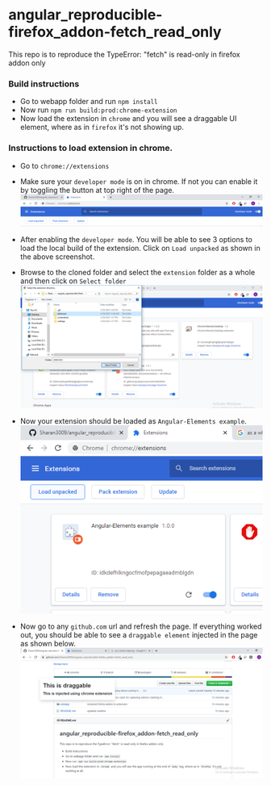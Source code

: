 # angular_reproducible-firefox_addon-fetch_read_only
This repo is to reproduce the TypeError: "fetch" is read-only in firefox addon only

### Build instructions
- Go to webapp folder and run `npm install`
- Now run `npm run build:prod:chrome-extension`
- Now load the extension in `chrome` and you will see a draggable UI element, where as in `firefox` it's not showing up.

### Instructions to load extension in chrome.
- Go to `chrome://extensions`

- Make sure your `developer mode` is on in chrome. If not you can enable it by toggling the button at top right of the page.
![](screenshots/developer_mode.png)

- After enabling the `developer mode`. You will be able to see 3 options to load the local build of the extension. Click on `Load unpacked` as shown in the above screenshot.

- Browse to the cloned folder and select the `extension` folder as a whole and then click on `Select folder`
![](screenshots/extension_folder.png)

- Now your extension should be loaded as `Angular-Elements example`.
![](screenshots/extension_loaded.png)

- Now go to any `github.com` url and refresh the page. If everything worked out, you should be able to see a `draggable element` injected in the page as shown below.
![](screenshots/drag_chrome.png)
